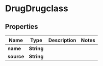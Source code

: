 # DrugDrugclass

## Properties
Name | Type | Description | Notes
------------ | ------------- | ------------- | -------------
**name** | **String** |  | 
**source** | **String** |  | 
